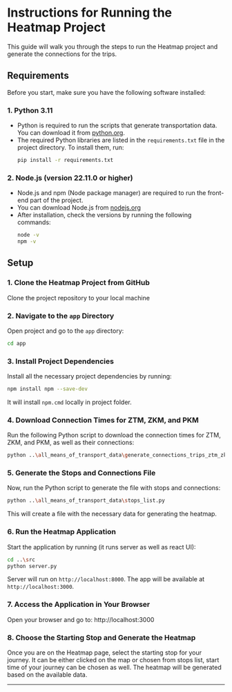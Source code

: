 # Instructions for Running the Heatmap Project

This guide will walk you through the steps to run the Heatmap project and generate the connections for the trips.

## Requirements

Before you start, make sure you have the following software installed:

### 1. **Python 3.11**
- Python is required to run the scripts that generate transportation data. You can download it from [python.org](https://www.python.org/downloads/).
- The required Python libraries are listed in the `requirements.txt` file in the project directory. To install them, run:
  ```bash
  pip install -r requirements.txt

### 2. **Node.js (version 22.11.0 or higher)**
- Node.js and npm (Node package manager) are required to run the front-end part of the project.
- You can download Node.js from [nodejs.org](https://nodejs.org/en)
- After installation, check the versions by running the following commands:
  ```bash
  node -v
  npm -v
  ```

## Setup

### 1. Clone the Heatmap Project from GitHub
Clone the project repository to your local machine

### 2. Navigate to the `app` Directory
Open project and go to the `app` directory:
```bash
cd app
```
### 3. Install Project Dependencies
Install all the necessary project dependencies by running:
```bash
npm install npm --save-dev
```
It will install `npm.cmd` locally in project folder.

### 4. Download Connection Times for ZTM, ZKM, and PKM
Run the following Python script to download the connection times for ZTM, ZKM, and PKM, as well as their connections:
```bash
python ..\all_means_of_transport_data\generate_connections_trips_ztm_zkm_skm.py
```

### 5. Generate the Stops and Connections File
Now, run the Python script to generate the file with stops and connections:
```bash
python ..\all_means_of_transport_data\stops_list.py
```

This will create a file with the necessary data for generating the heatmap.

### 6. Run the Heatmap Application
Start the application by running (it runs server as well as react UI):
```bash
cd ..\src
python server.py
```
Server will run on `http://localhost:8000`.
The app will be available at `http://localhost:3000`.

### 7. Access the Application in Your Browser
Open your browser and go to:
http://localhost:3000

### 8. Choose the Starting Stop and Generate the Heatmap
Once you are on the Heatmap page, select the starting stop for your journey. It can be either clicked on the map or chosen from stops list, start time of your journey can be chosen as well. The heatmap will be generated based on the available data.

---

